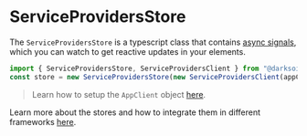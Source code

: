 # ServiceProvidersStore

The `ServiceProvidersStore` is a typescript class that contains [async signals](https://www.npmjs.com/package/async-signals), which you can watch to get reactive updates in your elements.

```js
import { ServiceProvidersStore, ServiceProvidersClient } from "@darksoil-studio/service-providers-zome";
const store = new ServiceProvidersStore(new ServiceProvidersClient(appClient, 'my-role-name'));
```

> Learn how to setup the `AppClient` object [here](https://www.npmjs.com/package/@holochain/client).

Learn more about the stores and how to integrate them in different frameworks [here](https://darksoil.studio/tnesh-stack).
